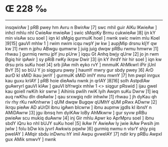 # Œ 228 ‰
---
insqwirAw ] pRB pwey hm Avru n BwirAw ]7] swc mhil guir AlKu
lKwieAw ] inhcl mhlu nhI CwieAw mwieAw ] swic sMqoKy Brmu cukwieAw
]8] ijn kY min visAw scu soeI ] iqn kI sMgiq gurmuiK hoeI ] nwnk
swic nwim mlu KoeI ]9]15] gauVI mhlw 1 ] rwim nwim icqu rwpY jw kw
] aupjMip drsnu kIjY qw kw ]1] rwm n jphu ABwgu qumwrw ] juig juig
dwqw pRBu rwmu hmwrw ]1] rhwau ] gurmiq rwmu jpY jnu pUrw ] iqqu Gt
Anhq bwjy qUrw ]2] jo jn rwm Bgiq hir ipAwir ] sy pRiB rwKy ikrpw
Dwir ]3] ijn kY ihrdY hir hir soeI ] iqn kw drsu pris suKu hoeI ]4]
srb jIAw mih eyko rvY ] mnmuiK AhMkwrI iPir jUnI BvY ]5] so bUJ Y jo
siqguru pwey ] haumY mwry gur sbdy pwey ]6] ArD aurD kI sMiD ikau jwnY
] gurmuiK sMiD imlY mnu mwnY ]7] hm pwpI inrgux kau guxu krIAY ] pRB
hoie dieAwlu nwnk jn qrIAY ]8]16] solh AstpdIAw guAwryrI gauVI
kIAw ]
gauVI bYrwgix mhlw 1 <> siqgur pRswid ]
ijau gweI kau goielI rwKih kir swrw ] Aihinis pwlih rwiK lyih
Awqm suKu Dwrw ]1] ieq auq rwKhu dIn dieAwlw ] qau srxwgiq ndir
inhwlw ]1] rhwau ] jh dyKau qh riv rhy rKu rwKnhwrw ] qUM dwqw Bugqw
qUMhY qUM pRwx ADwrw ]2] ikrqu pieAw AD aUrDI ibnu igAwn bIcwrw ]
ibnu aupmw jgdIs kI ibnsY n AMiDAwrw ]3] jgu ibnsq hm dyiKAw loBy
AhMkwrw ] gur syvw pRBu pwieAw scu mukiq duAwrw ]4] inj Gir mhlu
Apwr ko AprMpru soeI ] ibnu sbdY iQru ko nhI bUJY suKu hoeI ]5] ikAw lY
AwieAw ly jwie ikAw Pwsih jm jwlw ] folu bDw kis jyvrI Awkwis
pqwlw ]6] gurmiq nwmu n vIsrY shjy piq pweIAY ] AMqir sbdu inDwnu
hY imil Awpu gvweIAY ]7] ndir kry pRBu AwpxI gux AMik smwvY ] nwnk
####
